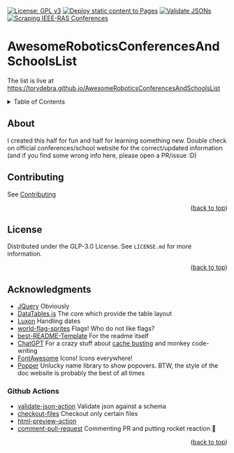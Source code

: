 <a name="readme-top"></a>
[![License: GPL v3](https://img.shields.io/badge/License-GPLv3-blue.svg)](https://www.gnu.org/licenses/gpl-3.0)
[![Deploy static content to Pages](https://github.com/torydebra/AwesomeRoboticsConferencesAndSchoolsList/actions/workflows/static.yml/badge.svg)](https://github.com/torydebra/AwesomeRoboticsConferencesAndSchoolsList/actions/workflows/static.yml)
[![Validate JSONs](https://github.com/torydebra/AwesomeRoboticsConferencesAndSchoolsList/actions/workflows/validateJson.yml/badge.svg)](https://github.com/torydebra/AwesomeRoboticsConferencesAndSchoolsList/actions/workflows/validateJson.yml)
[![Scraping IEEE-RAS Conferences](https://github.com/torydebra/AwesomeRoboticsConferencesAndSchoolsList/actions/workflows/IEEEScraper.yml/badge.svg)](https://github.com/torydebra/AwesomeRoboticsConferencesAndSchoolsList/actions/workflows/IEEEScraper.yml)

# AwesomeRoboticsConferencesAndSchoolsList

The list is live at https://torydebra.github.io/AwesomeRoboticsConferencesAndSchoolsList

<!-- TABLE OF CONTENTS -->
<details>
  <summary>Table of Contents</summary>
  <ol>
    <li><a href="#about">About</a></li>
    <li><a href="#contributing">Contributing</a></li>
    <li><a href="#license">License</a></li>
    <li><a href="#acknowledgments">Acknowledgments</a></li>
  </ol>
</details>

## About
I created this half for fun and half for learning something new. Double check on official conferences/school website for the correct/updated information (and if you find some wrong info here, please open a PR/issue :D)  

<a name="readme-top"></a>

## Contributing
See [Contributing](https://github.com/torydebra/AwesomeRoboticsConferencesAndSchoolsList/blob/master/CONTRIBUTING.md)

<p align="right">(<a href="#readme-top">back to top</a>)</p>

## License

Distributed under the GLP-3.0 License. See `LICENSE.md` for more information.

<p align="right">(<a href="#readme-top">back to top</a>)</p>

## Acknowledgments

* [JQuery](https://jquery.com/) Obviously
* [DataTables.js](https://datatables.net/) The core which provide the table layout
* [Luxon](https://moment.github.io/luxon/) Handling dates
* [world-flag-sprites](https://github.com/lafeber/world-flags-sprite) Flags! Who do not like flags?
* [best-README-Template](https://github.com/othneildrew/Best-README-Template) For the readme itself
* [ChatGPT](https://openai.com/blog/chatgpt) For a crazy stuff about [cache busting](https://github.com/torydebra/AwesomeRoboticsConferencesAndSchoolsList/blob/master/.github/workflows/static.yml#L37-L43) and monkey code-writing
* [FontAwesome](https://fontawesome.com/) Icons! Icons everywhere!
* [Popper](https://popper.js.org/) Unlucky name library to show popovers. BTW, the style of the doc website is probably the best of all times

### Github Actions
* [validate-json-action](https://github.com/OrRosenblatt/validate-json-action) Validate json against a schema
* [checkout-files](https://github.com/Bhacaz/checkout-files) Checkout only certain files
* [html-preview-action](https://github.com/pavi2410/html-preview-action) 
* [comment-pull-request](https://github.com/thollander/actions-comment-pull-request) Commenting PR and putting rocket reaction :rocket:

<p align="right">(<a href="#readme-top">back to top</a>)</p>
